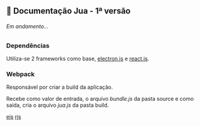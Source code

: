 **🌵 Documentação Jua - 1ª versão**
---

###### Em andamento...

### Dependências
Utiliza-se 2 frameworks como base, [electron.js](ejs) e [react.js](rjs). 


### Webpack
Responsável por criar a build da aplicação.

Recebe como valor de entrada, o arquivo _bundle.js_ da pasta source e como saída, cria o arquivo _jua.js_ da pasta build.


[ejs](https://www.electronjs.org/)
[rjs](https://reactjs.org/)